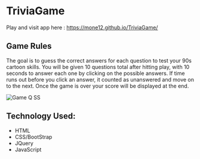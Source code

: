 # TriviaGame 
Play and visit app here : https://mone12.github.io/TriviaGame/

## Game Rules
The goal is to guess the correct answers for each question to test your 90s cartoon skills. You will be given 10 questions total after hitting play, with 10 seconds to answer each one by clicking on the possible answers. If time runs out before you click an answer, it counted as unanswered and move on to the next. Once the game is over your score will be displayed at the end.

![Game Q SS](https://user-images.githubusercontent.com/54917461/83826361-9267d080-a690-11ea-8bcf-523a8ed50349.png)

## Technology Used:

* HTML
* CSS/BootStrap
* JQuery
* JavaScript